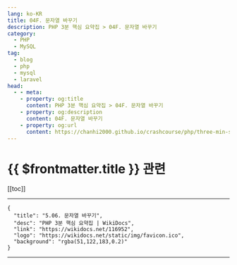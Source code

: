 ```yaml
---
lang: ko-KR
title: 04F. 문자열 바꾸기
description: PHP 3분 핵심 요약집 > 04F. 문자열 바꾸기
category: 
  - PHP
  - MySQL
tag: 
  - blog
  - php
  - mysql
  - laravel
head:
  - - meta:
    - property: og:title
      content: PHP 3분 핵심 요약집 > 04F. 문자열 바꾸기
    - property: og:description
      content: 04F. 문자열 바꾸기
    - property: og:url
      content: https://chanhi2000.github.io/crashcourse/php/three-min-summary/04-string/04F.html
---
```


# {{ $frontmatter.title }} 관련

[[toc]]

---

```component VPCard
{
  "title": "5.06. 문자열 바꾸기",
  "desc": "PHP 3분 핵심 요약집 | WikiDocs",
  "link": "https://wikidocs.net/116952",
  "logo": "https://wikidocs.net/static/img/favicon.ico",
  "background": "rgba(51,122,183,0.2)"
}
```

---

<TagLinks />